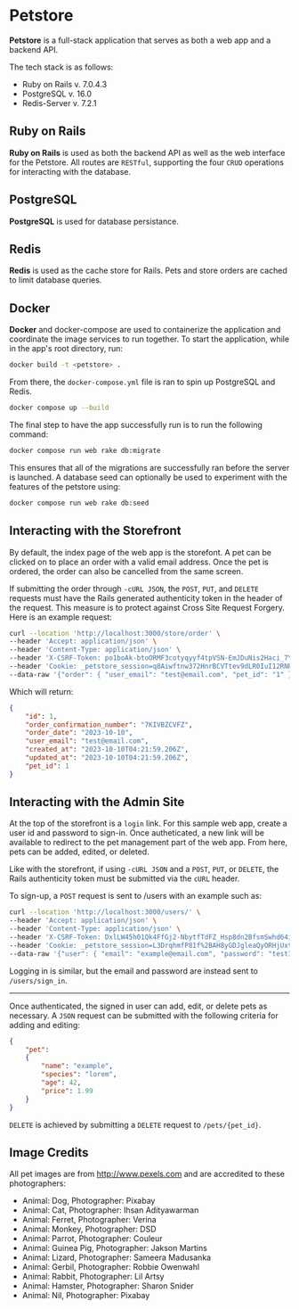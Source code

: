 # Petstore

**Petstore** is a full-stack application that serves as both a web app and a backend API.

The tech stack is as follows:
- Ruby on Rails v. 7.0.4.3
- PostgreSQL v. 16.0
- Redis-Server v. 7.2.1

## Ruby on Rails

**Ruby on Rails** is used as both the backend API as well as the web interface for the Petstore. All routes are `RESTful`, supporting the four `CRUD` operations for interacting with the database.

## PostgreSQL

**PostgreSQL** is used for database persistance.

## Redis

**Redis** is used as the cache store for Rails. Pets and store orders are cached to limit database queries.

## Docker

**Docker** and docker-compose are used to containerize the application and coordinate the image services to run together. To start the application, while in the app's root directory, run:

```bash
docker build -t <petstore> .
```

From there, the `docker-compose.yml` file is ran to spin up PostgreSQL and Redis.

```bash
docker compose up --build
```

The final step to have the app successfully run is to run the following command:

```bash
docker compose run web rake db:migrate
```

This ensures that all of the migrations are successfully ran before the server is launched. A database seed can optionally be used to experiment with the features of the petstore using:

```bash
docker compose run web rake db:seed
```

## Interacting with the Storefront

By default, the index page of the web app is the storefont. A pet can be clicked on to place an order with a valid email address. Once the pet is ordered, the order can also be cancelled from the same screen.

If submitting the order through `-cURL JSON`, the `POST`, `PUT`, and `DELETE` requests must have the Rails generated authenticity token in the header of the request. This measure is to protect against Cross Site Request Forgery. Here is an example request:

```bash
curl --location 'http://localhost:3000/store/order' \
--header 'Accept: application/json' \
--header 'Content-Type: application/json' \
--header 'X-CSRF-Token: po1boAk-btoORMF3cotyqyyf4tpVSN-EmJDuNis2Haci_7YpL6XU-PetOJ8jLoTu9Wka56ehl5BLvhucW1CkGw' \
--header 'Cookie: _petstore_session=q8Aiwftnw372HnrBCVTtev9dLR0IuI12RNPtpGRUZxp%2Fh8rkShqf05zKDLpSTcgbfyx9wynvDR69UeEUaE7LxmyTXDLL96GFWbRDtsPbeQyHqxsGxFBMD5XpTszTml62Bnsen0DbUgEX7TKPdSWKsNej390aBvycFVDC0ra5RUyjnrpHR0lBBWs%2FUdcQ4tq2NqJ%2FB3r2DlY%2BKcZKzMFTRu74%2Fni9pgFSClWow9n6Z3jvBD0ZC%2F7jeuhD9hkywsGOwzbU8reDgLXC8VITo7mOhq3JSp8f5gWDOQ%3D%3D--0FK1WNjtpa%2Bfszg1--dKTN9WeGSzBfpOfJw8D9uQ%3D%3D' \
--data-raw '{"order": { "user_email": "test@email.com", "pet_id": "1" }}'
```

Which will return:

```JSON
{
    "id": 1,
    "order_confirmation_number": "7KIVBZCVFZ",
    "order_date": "2023-10-10",
    "user_email": "test@email.com",
    "created_at": "2023-10-10T04:21:59.206Z",
    "updated_at": "2023-10-10T04:21:59.206Z",
    "pet_id": 1
}
```

## Interacting with the Admin Site

At the top of the storefront is a `login` link. For this sample web app, create a user id and password to sign-in. Once autheticated, a new link will be available to redirect to the pet management part of the web app. From here, pets can be added, edited, or deleted.

Like with the storefront, if using `-cURL JSON` and a `POST`, `PUT`, or `DELETE`, the Rails authenticity token must be submitted via the `cURL` header.

To sign-up, a `POST` request is sent to /users with an example such as:

```bash
curl --location 'http://localhost:3000/users/' \
--header 'Accept: application/json' \
--header 'Content-Type: application/json' \
--header 'X-CSRF-Token: DxlLW45h01Qk4FfGj2-NbytfTdFZ_Hsp8dn2BfsmSwhd64iy5-VueVZ2LuFuihI9j0wo5dEJzWcZHxadsCkAXQ' \
--header 'Cookie: _petstore_session=L3DrqhmfP81f%2BAH8yGDJgleaQyORHjUxtGJg0%2F0gJfe6swBiZM6txS923NxZXipXloT7LM%2FHEpE6SH9mj%2BngTZApyt8%2FkJHyv%2FqCzcpxhq8%2F7l%2FlA4SYQ30EhPJ9hdrhegk%2B0Z8W4LaL9qYH%2BPgwirkzgZYaAenNFoiz0th6l9Oc%2BHL%2FsjLOad8fpLW9WjUB0crU%2FvIjsgK%2FNLzTaF4tojB0%2FIOmTI16GN%2BlKsGkH6gcrg3QAq%2F%2FmsRT8ggJPBspBnmKyJDGeqGlVp1KTqHBbbOZw%2FUi%2F5Ula%2BIDf4O1AZcxhbhFJ5Z0hsu7YSY%2B3YmkbXDUeo0uucyWsPfXLkQNk4ltqWMYhQEKBEo4R8z2g%2FKSvMb1akmxSu9IPAe%2BkXPzsFvFBcSHZDGJ--TdE91R1YXX6hXQ9S--ErJRgl1eNcefi9SMEsp8PQ%3D%3D' \
--data-raw '{"user": { "email": "example@email.com", "password": "test1234!", "password_confirmation": "test1234!" }}'
```

Logging in is similar, but the email and password are instead sent to `/users/sign_in`.

---

Once authenticated, the signed in user can add, edit, or delete pets as necessary. A `JSON` request can be submitted with the following criteria for adding and editing:

```JSON
{
    "pet":
    {
        "name": "example",
        "species": "lorem",
        "age": 42,
        "price": 1.99
    }
}
```

`DELETE` is achieved by submitting a `DELETE` request to `/pets/{pet_id}`.

## Image Credits

All pet images are from http://www.pexels.com and are accredited to these photographers:
- Animal: Dog,        Photographer: Pixabay
- Animal: Cat,        Photographer: Ihsan Adityawarman
- Animal: Ferret,     Photographer: Verina
- Animal: Monkey,     Photographer: DSD
- Animal: Parrot,     Photographer: Couleur
- Animal: Guinea Pig, Photographer: Jakson Martins
- Animal: Lizard,     Photographer: Sameera Madusanka
- Animal: Gerbil,     Photographer: Robbie Owenwahl
- Animal: Rabbit,     Photographer: Lil Artsy
- Animal: Hamster,    Photographer: Sharon Snider
- Animal: Nil,        Photographer: Pixabay
